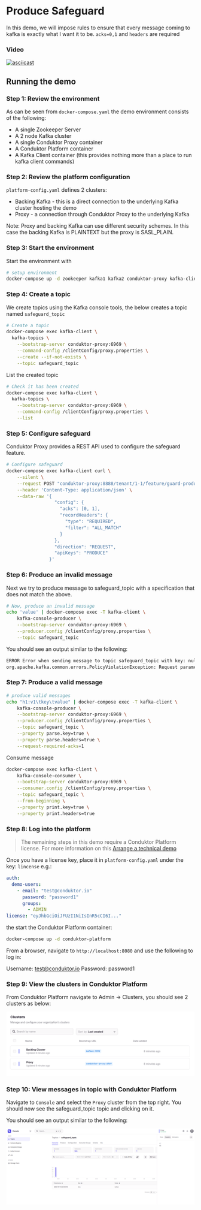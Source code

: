 # Produce Safeguard

In this demo, we will impose rules to ensure that every message coming to kafka is exactly what I want it to be. `acks=0,1` and `headers` are required

### Video

[![asciicast](https://asciinema.org/a/QOreVnTmGxdo6eMPDeXtUqIxx.svg)](https://asciinema.org/a/QOreVnTmGxdo6eMPDeXtUqIxx)

## Running the demo

### Step 1: Review the environment

As can be seen from `docker-compose.yaml` the demo environment consists of the following:

* A single Zookeeper Server
* A 2 node Kafka cluster
* A single Conduktor Proxy container
* A Conduktor Platform container
* A Kafka Client container (this provides nothing more than a place to run kafka client commands)

### Step 2: Review the platform configuration

`platform-config.yaml` defines 2 clusters:

* Backing Kafka - this is a direct connection to the underlying Kafka cluster hosting the demo
* Proxy - a connection through Conduktor Proxy to the underlying Kafka

Note: Proxy and backing Kafka can use different security schemes. 
In this case the backing Kafka is PLAINTEXT but the proxy is SASL_PLAIN.

### Step 3: Start the environment

Start the environment with

```bash
# setup environment
docker-compose up -d zookeeper kafka1 kafka2 conduktor-proxy kafka-client
```

### Step 4: Create a topic

We create topics using the Kafka console tools, the below creates a topic named `safeguard_topic`

```bash
# Create a topic
docker-compose exec kafka-client \
  kafka-topics \
    --bootstrap-server conduktor-proxy:6969 \
    --command-config /clientConfig/proxy.properties \
    --create --if-not-exists \
    --topic safeguard_topic
```

List the created topic

```bash
# Check it has been created
docker-compose exec kafka-client \
  kafka-topics \
    --bootstrap-server conduktor-proxy:6969 \
    --command-config /clientConfig/proxy.properties \
    --list
```

### Step 5: Configure safeguard

Conduktor Proxy provides a REST API used to configure the safeguard feature.

```bash
# Configure safeguard
docker-compose exec kafka-client curl \
    --silent \
    --request POST "conduktor-proxy:8888/tenant/1-1/feature/guard-produce" \
    --header 'Content-Type: application/json' \
    --data-raw '{
                  "config": {
                    "acks": [0, 1],
                    "recordHeaders": {
                      "type": "REQUIRED",
                      "filter": "ALL_MATCH"
                    }
                  },
                  "direction": "REQUEST",
                  "apiKeys": "PRODUCE"
                }'
```

### Step 6: Produce an invalid message

Next we try to produce message to safeguard_topic with a specification that does not match the above.

```bash
# Now, produce an invalid message
echo 'value' | docker-compose exec -T kafka-client \
    kafka-console-producer \
    --bootstrap-server conduktor-proxy:6969 \
    --producer.config /clientConfig/proxy.properties \
    --topic safeguard_topic
```

You should see an output similar to the following:

```bash
ERROR Error when sending message to topic safeguard_topic with key: null, value: 5 bytes with error: (org.apache.kafka.clients.producer.internals.ErrorLoggingCallback)                                                                                         
org.apache.kafka.common.errors.PolicyViolationException: Request parameters do not satisfy the configured policy. Headers are required, offset=0. Invalid value for 'acks': -1. Valid value is one of the values: 0, 1
```

### Step 7: Produce a valid message

```bash
# produce valid messages
echo "h1:v1\tkey\tvalue" | docker-compose exec -T kafka-client \
    kafka-console-producer \
    --bootstrap-server conduktor-proxy:6969 \
    --producer.config /clientConfig/proxy.properties \
    --topic safeguard_topic \
    --property parse.key=true \
    --property parse.headers=true \
    --request-required-acks=1
```

Consume message
```bash
docker-compose exec kafka-client \
    kafka-console-consumer \
    --bootstrap-server conduktor-proxy:6969 \
    --consumer.config /clientConfig/proxy.properties \
    --topic safeguard_topic \
    --from-beginning \
    --property print.key=true \
    --property print.headers=true
```
### Step 8: Log into the platform

> The remaining steps in this demo require a Conduktor Platform license. For more information on this [Arrange a technical demo](https://www.conduktor.io/contact/demo)

Once you have a license key, place it in `platform-config.yaml` under the key: `lincense` e.g.:

```yaml
auth:
  demo-users:
    - email: "test@conduktor.io"
      password: "password1"
      groups:
        - ADMIN
license: "eyJhbGciOiJFUzI1NiIsInR5cCI6I..."
```

the start the Conduktor Platform container:

```bash
docker-compose up -d conduktor-platform
```

From a browser, navigate to `http://localhost:8080` and use the following to log in:

Username: test@conduktor.io
Password: password1

### Step 9: View the clusters in Conduktor Platform

From Conduktor Platform navigate to Admin -> Clusters, you should see 2 clusters as below:

![clusters](images/clusters.png "Clusters")

### Step 10: View messages in topic with Conduktor Platform

Navigate to `Console` and select the `Proxy` cluster from the top right.
You should now see the safeguard_topic topic and clicking on it.

You should see an output similar to the following:

![Produce safeguard](images/produce_safeguard.png "Produce safeguard")
